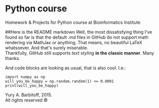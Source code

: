 # Python course
Homework &amp; Projects for Python course at Bioinformatics Institute

##Here is the README markdown
Well, the most dissatisfying thing I've found so far is that the default .md files in GitHub do not support math rendering
via MathJax or anything. That means, no beautiful LaTeX whatsoever. And that's surely miserable.  
Thankfully, GitHub still supports *text styling* **in the classic manner**. Many thanks.  
  
And code blocks are looking as usual, that is also cool. I.e.:
```
import numpy as np
will_you_be_happy = np.random.random(1) <= 0.0001
print(will_you_be_happy)
```
  
  
Yury A. Barbitoff, 2015.  
All rights reserved ©  
